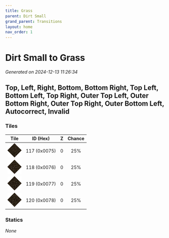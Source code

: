```yaml
---
title: Grass
parent: Dirt Small
grand_parent: Transitions
layout: home
nav_order: 1
---
```


# Dirt Small to Grass

_Generated on 2024-12-13 11:26:34_

## Top, Left, Right, Bottom, Bottom Right, Top Left, Bottom Left, Top Right, Outer Top Left, Outer Bottom Right, Outer Top Right, Outer Bottom Left, Autocorrect, Invalid

### Tiles

| Tile | ID (Hex) | Z | Chance |
|:----:|:--------:|:--:|:------:|
| ![0x0075](../../assets/tiles/0x0075.png) | 117 (0x0075) | 0 | 25% |
| ![0x0076](../../assets/tiles/0x0076.png) | 118 (0x0076) | 0 | 25% |
| ![0x0077](../../assets/tiles/0x0077.png) | 119 (0x0077) | 0 | 25% |
| ![0x0078](../../assets/tiles/0x0078.png) | 120 (0x0078) | 0 | 25% |

### Statics

_None_
